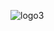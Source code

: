 ![logo3](https://user-images.githubusercontent.com/102281729/159858691-da6917f2-51ca-466a-9aca-f34010cd79d5.jpeg)
